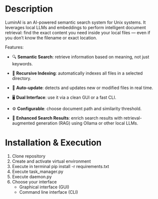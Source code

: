 # Description
LuminAI is an AI-powered semantic search system for Unix systems. It leverages local LLMs and embeddings to perform intelligent document retrieval: find the exact content you need inside your local files — even if you don’t know the filename or exact location.

Features:

- 🔍 **Semantic Search**: retrieve information based on meaning, not just keywords.

- 📂 **Recursive Indexing**: automatically indexes all files in a selected directory.

- 🔄 **Auto-update**: detects and updates new or modified files in real time.

- 🖥️ **Dual Interface**: use it via a clean GUI or a fast CLI.

- ⚙️ **Configurable**: choose document path and similarity threshold.

- 📑 **Enhanced Search Results**: enrich search results with retrieval-augmented generation (RAG) using Ollama or other local LLMs.

# Installation & Execution

1. Clone repository
2. Create and activate virtual environment
3. Execute in terminal pip install -r requirements.txt
4. Execute task_manager.py
5. Execute daemon.py
6. Choose your interface
   - Graphical interface (GUI)
   - Command line interface (CLI)
